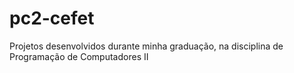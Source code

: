# pc2-cefet
 Projetos desenvolvidos durante minha graduação, na disciplina de Programação de Computadores II
